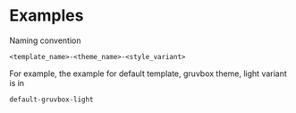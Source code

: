 # Examples

Naming convention

```
<template_name>-<theme_name>-<style_variant>
```

For example, the example for default template, gruvbox theme, light variant is in

```
default-gruvbox-light
```
